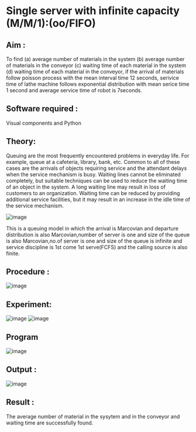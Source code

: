 # Single server with infinite capacity (M/M/1):(oo/FIFO)
## Aim :
To find (a) average number of materials in the system (b) average number of materials in the conveyor (c) waiting time of each material in the system (d) waiting time of each material in the conveyor, if the arrival  of materials follow poisson process with the mean interval time 12 seconds, serivice time of lathe machine follows exponential distribution with mean serice time 1 second and average service time of robot is 7seconds.

## Software required :
Visual components and Python

## Theory:
Queuing are the most frequently encountered problems in everyday life. For example, queue at a cafeteria, library, bank, etc. Common to all of these cases are the arrivals of objects requiring service and the attendant delays when the service mechanism is busy. Waiting lines cannot be eliminated completely, but suitable techniques can be used to reduce the waiting time of an object in the system. A long waiting line may result in loss of customers to an organization. Waiting time can be reduced by providing additional service facilities, but it may result in an increase in the idle time of the service mechanism.

![image](1.png)

This is a queuing model in which the arrival is Marcovian and departure distribution is also Marcovian,number of server is one and size of the queue is also Marcovian,no.of server is one and size of the queue is infinite and service discipline is 1st come 1st serve(FCFS) and the calling source is also finite.

## Procedure :
![image](https://github.com/vksachin2018/Single-server-infinite-capacity---Markov-Model/assets/149366019/333169b5-4539-4442-976b-6ca737cb1842)





## Experiment:
![image](https://github.com/vksachin2018/Single-server-infinite-capacity---Markov-Model/assets/149366019/6b4bd49d-db3f-4719-ae51-a2bc6aebc9fe)
![image](https://github.com/vksachin2018/Single-server-infinite-capacity---Markov-Model/assets/149366019/c02405a8-9f39-497f-a550-63a6bc33894a)



 
## Program
![image](https://github.com/ramjan1729/Single-server-infinite-capacity---Markov-Model/assets/103921593/5f1fd58d-5929-4c51-89ea-4cef009e5bad)

## Output :
![image](https://github.com/vksachin2018/Single-server-infinite-capacity---Markov-Model/assets/149366019/d52692ff-f476-4f2b-9275-74de5b76e613)

## Result :
The average number of material in the sysytem and in the conveyor and waiting time are successfully found.
